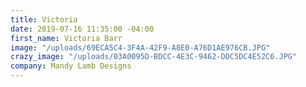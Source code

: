```yaml
---
title: Victoria
date: 2019-07-16 11:35:00 -04:00
first_name: Victoria Barr
image: "/uploads/69ECA5C4-3F4A-42F9-A8E0-A76D1AE976CB.JPG"
crazy_image: "/uploads/03A0095D-BDCC-4E3C-9462-DDC5DC4E52C6.JPG"
company: Mandy Lamb Designs
---
```


